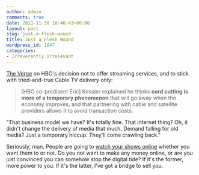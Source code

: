 ```yaml
---
author: admin
comments: true
date: 2011-11-30 18:46:43+00:00
layout: post
slug: just-a-flesh-wound
title: Just a Flesh Wound
wordpress_id: 1047
categories:
- Irreverently Irrelevant
---
```


[The Verge](http://www.theverge.com/2011/11/30/2600620/hbo-go-eric-kessler-cable-satellite) on HBO's decision not to offer streaming services, and to stick with tried-and-true Cable TV delivery only:

> [HBO co-predisent Eric] Kessler explained he thinks **cord cutting is more of a temporary phenomenon** that will go away when the economy improves, and that partnering with cable and satellite providers allows it to avoid transaction costs.

"That business model we have? It's totally fine. That internet thing? Oh, it didn't change the delivery of media that much. Demand falling for old media? Just a temporary hiccup. They'll come crawling back."

Seriously, man. People are going to [watch your shows online](http://thepiratebay.org/search/boardwalk%20empire/0/99/) whether you want them to or not. Do you not want to make any money online, or are you just convinced you can somehow stop the digital tide? If it's the former, more power to you. If it's the latter, I've got a bridge to sell you.
